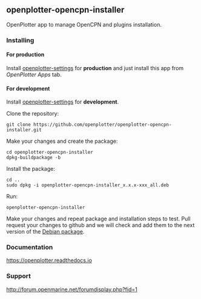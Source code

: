 ## openplotter-opencpn-installer

OpenPlotter app to manage OpenCPN and plugins installation.

### Installing

#### For production

Install [openplotter-settings](https://github.com/openplotter/openplotter-settings) for **production** and just install this app from *OpenPlotter Apps* tab.

#### For development

Install [openplotter-settings](https://github.com/openplotter/openplotter-settings) for **development**.

Clone the repository:

`git clone https://github.com/openplotter/openplotter-opencpn-installer.git`

Make your changes and create the package:

```
cd openplotter-opencpn-installer
dpkg-buildpackage -b
```

Install the package:

```
cd ..
sudo dpkg -i openplotter-opencpn-installer_x.x.x-xxx_all.deb
```

Run:

`openplotter-opencpn-installer`

Make your changes and repeat package and installation steps to test. Pull request your changes to github and we will check and add them to the next version of the [Debian package](https://cloudsmith.io/~openplotter/repos/openplotter/packages/).

### Documentation

https://openplotter.readthedocs.io

### Support

http://forum.openmarine.net/forumdisplay.php?fid=1